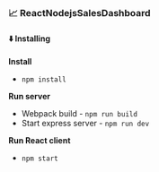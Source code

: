 ### :chart_with_upwards_trend: ReactNodejsSalesDashboard

#### :arrow_down: Installing

**Install**

- `npm install`

**Run server**

- Webpack build - `npm run build`
- Start express server - `npm run dev`

**Run React client**

- `npm start`
